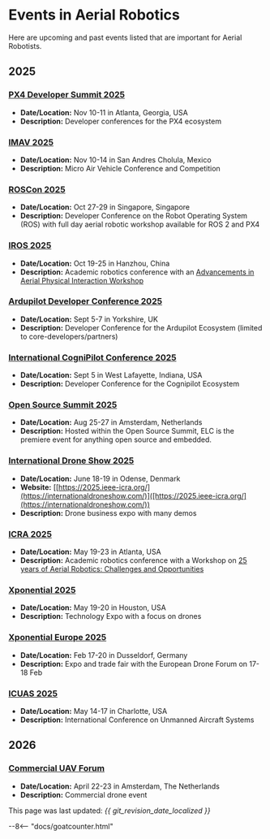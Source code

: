 # Events in Aerial Robotics

Here are upcoming and past events listed that are important for Aerial Robotists.

## 2025

### [PX4 Developer Summit 2025](https://events.linuxfoundation.org/px4-developer-summit/)
* **Date/Location:** Nov 10-11 in Atlanta, Georgia, USA
* **Description:** Developer conferences for the PX4 ecosystem

### [IMAV 2025](https://femexrobotica.org/imav2025/)
* **Date/Location:** Nov 10-14 in San Andres Cholula, Mexico
* **Description:** Micro Air Vehicle Conference and Competition

### [ROSCon 2025](https://roscon.ros.org/2025/)
* **Date/Location:** Oct 27-29 in Singapore, Singapore
* **Description:** Developer Conference on the Robot Operating System (ROS) with full day aerial robotic workshop available for ROS 2 and PX4

### [IROS 2025](http://www.iros25.org/)
* **Date/Location:** Oct 19-25 in Hanzhou, China
* **Description:** Academic robotics conference with an [Advancements in Aerial Physical Interaction Workshop](https://sites.google.com/view/iros2025-aerialrobot-workshop/home)

### [Ardupilot Developer Conference 2025](https://discuss.ardupilot.org/t/ardupilot-developer-conference-2025-september-5th-7th-in-yorkshire-uk/128501)
* **Date/Location:** Sept 5-7 in Yorkshire, UK 
* **Description:** Developer Conference for the Ardupilot Ecosystem (limited to core-developers/partners)

### [International CogniPilot Conference 2025](https://www.eventbrite.com/e/cognipilot-conference-and-ros-midwest-meetup-tickets-1376420925039?aff=oddtdtcreator)
* **Date/Location:** Sept 5 in  West Lafayette, Indiana, USA
* **Description:** Developer Conference for the Cognipilot Ecosystem

### [Open Source Summit 2025](https://events.linuxfoundation.org/open-source-summit-europe/)
* **Date/Location:** Aug 25-27 in Amsterdam, Netherlands
* **Description:** Hosted within the Open Source Summit, ELC is the premiere event for anything open source and embedded.

### [International Drone Show 2025](https://internationaldroneshow.com/)
* **Date/Location:** June 18-19 in Odense, Denmark
* **Website:** [[https://2025.ieee-icra.org/](https://internationaldroneshow.com/)]([https://2025.ieee-icra.org/](https://internationaldroneshow.com/))
* **Description:** Drone business expo with many demos

### [ICRA 2025](https://2025.ieee-icra.org/)
* **Date/Location:** May 19-23 in Atlanta, USA
* **Description:** Academic robotics conference with a Workshop on [25 years of Aerial Robotics: Challenges and Opportunities](https://aerial-robotics-workshop-icra.com/)

### [Xponential 2025](https://xponential.org/)
* **Date/Location:** May 19-20 in Houston, USA
* **Description:** Technology Expo with a focus on drones

### [Xponential Europe 2025](https://www.xponential-europe.com/)
* **Date/Location:** Feb 17-20 in Dusseldorf, Germany
* **Description:** Expo and trade fair with the European Drone Forum on 17-18 Feb

### [ICUAS 2025](https://uasconferences.com/2025_icuas/)
* **Date/Location:** May 14-17 in Charlotte, USA
* **Description:** International Conference on Unmanned Aircraft Systems

## 2026

### [Commercial UAV Forum](https://www.forumuav.com/)
* **Date/Location:** April 22-23 in Amsterdam, The Netherlands
* **Description:** Commercial drone event

This page was last updated: *{{ git_revision_date_localized }}*

--8<-- "docs/goatcounter.html"
